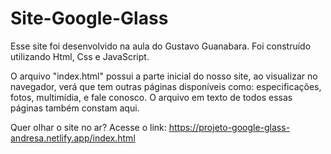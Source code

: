 # Site-Google-Glass
Esse site foi desenvolvido na aula do Gustavo Guanabara. Foi construído utilizando Html, Css e JavaScript.

O arquivo "index.html" possui a parte inicial do nosso site, ao visualizar no navegador, verá que tem outras páginas disponíveis como:
 especificações, fotos, multimídia, e fale conosco. O arquivo em texto de todos essas páginas também constam aqui.
  
 Quer olhar o site no ar? Acesse o link: https://projeto-google-glass-andresa.netlify.app/index.html
